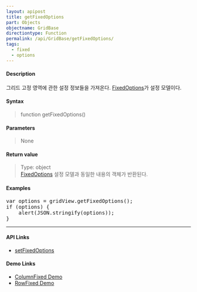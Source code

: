 ```yaml
---
layout: apipost
title: getFixedOptions
part: Objects
objectname: GridBase
directiontype: Function
permalink: /api/GridBase/getFixedOptions/
tags:
  - fixed
  - options
---
```



#### Description

 그리드 고정 영역에 관한 설정 정보들을 가져온다. [FixedOptions](/api/types/FixedOptions/)가 설정 모델이다.

#### Syntax

> function getFixedOptions()

#### Parameters

> None

#### Return value

> Type: object  
> [FixedOptions](/api/types/FixedOptions/) 설정 모델과 동일한 내용의 객체가 반환된다.

#### Examples 

<pre class="prettyprint">
var options = gridView.getFixedOptions();
if (options) {
	alert(JSON.stringify(options));
}
</pre>

---

#### API Links

* [setFixedOptions](/api/GridBase/setFixedOptions) 

#### Demo Links

* [ColumnFixed Demo](http://demo.realgrid.com/Demo/ColumnFixing)
* [RowFixed Demo](http://demo.realgrid.com/Demo/FixedRows)